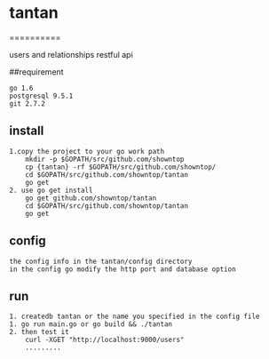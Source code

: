 # tantan
==========

users and relationships restful api

##requirement

```
go 1.6
postgresql 9.5.1
git 2.7.2
```

## install

```
1.copy the project to your go work path
    mkdir -p $GOPATH/src/github.com/showntop
    cp {tantan} -rf $GOPATH/src/github.com/showntop/
    cd $GOPATH/src/github.com/showntop/tantan
    go get
2. use go get install
    go get github.com/showntop/tantan
    cd $GOPATH/src/github.com/showntop/tantan
    go get
```

## config
```
the config info in the tantan/config directory
in the config go modify the http port and database option

```

## run 

```
1. createdb tantan or the name you specified in the config file
1. go run main.go or go build && ./tantan
2. then test it
    curl -XGET "http://localhost:9000/users"
    .........
```